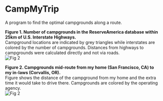 # CampMyTrip  
A program to find the optimal campgrounds along a route.

**Figure 1. Number of campgrounds in the ReserveAmerica database within 25km of U.S. Interstate Highways.**  
Campground locations are indicated by grey triangles while interstates are colored by the number of campgrounds. Distances from highways to campgrounds were calculated directly and not via roads.  
![Fig 2](CampMyTrip/campsites_25km_highres.png)

**Figure 2. Campgrounds mid-route from my home (San Francisco, CA) to my in-laws (Corvallis, OR).**  
Figure shows the distance of the campground from my home and the extra time it would take to drive there. Campgrounds are colored by the operating agency.  
![Fig 2](CampMyTrip/campgrounds_homeToinlaws.png)

